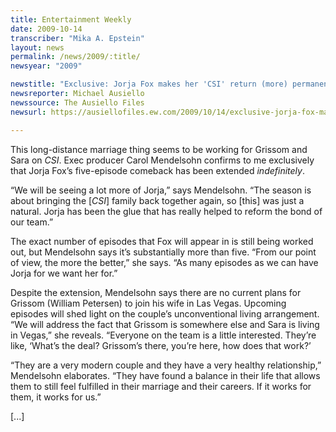 ```yaml
---
title: Entertainment Weekly
date: 2009-10-14
transcriber: "Mika A. Epstein"
layout: news
permalink: /news/2009/:title/
newsyear: "2009"

newstitle: "Exclusive: Jorja Fox makes her 'CSI' return (more) permanent!  "
newsreporter: Michael Ausiello
newssource: The Ausiello Files
newsurl: https://ausiellofiles.ew.com/2009/10/14/exclusive-jorja-fox-makes-her-csi-return-more-permanent/

---
```


This long-distance marriage thing seems to be working for Grissom and Sara on *CSI*. Exec producer Carol Mendelsohn confirms to me exclusively that Jorja Fox’s five-episode comeback has been extended *indefinitely*.

“We will be seeing a lot more of Jorja,” says Mendelsohn. “The season is about bringing the [*CSI*] family back together again, so [this] was just a natural. Jorja has been the glue that has really helped to reform the bond of our team.”

The exact number of episodes that Fox will appear in is still being worked out, but Mendelsohn says it’s substantially more than five. “From our point of view, the more the better,” she says. “As many episodes as we can have Jorja for we want her for.”

Despite the extension, Mendelsohn says there are no current plans for Grissom (William Petersen) to join his wife in Las Vegas. Upcoming episodes will shed light on the couple’s unconventional living arrangement. “We will address the fact that Grissom is somewhere else and Sara is living in Vegas,” she reveals. “Everyone on the team is a little interested. They’re like, ‘What’s the deal? Grissom’s there, you’re here, how does that work?’

“They are a very modern couple and they have a very healthy relationship,” Mendelsohn elaborates. “They have found a balance in their life that allows them to still feel fulfilled in their marriage and their careers. If it works for them, it works for us.”

[...]
